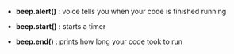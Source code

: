 - **beep.alert()** : voice tells you when your code is finished running

- **beep.start()** : starts a timer

- **beep.end()**  : prints how long your code took to run

